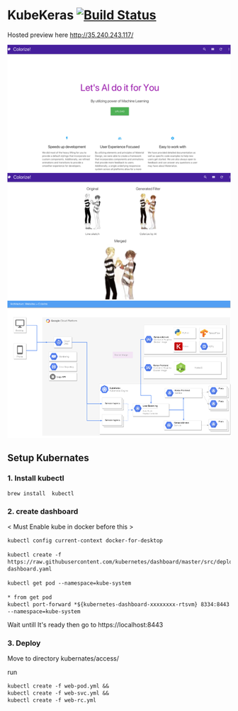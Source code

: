 # KubeKeras [![Build Status](https://travis-ci.org/Telexine/KubeKeras.svg?branch=master)](https://travis-ci.org/Telexine/KubeKeras)

Hosted preview here 
http://35.240.243.117/


![Screenshot](https://github.com/Telexine/KubeKeras/blob/master/s1.png)
![Screenshot](https://github.com/Telexine/KubeKeras/blob/master/s2.png)
![Screenshot](https://github.com/Telexine/KubeKeras/blob/master/s3.png)
## Setup Kubernates

### 1. Install kubectl

```
brew install  kubectl
```

### 2. create dashboard

< Must Enable kube in docker before this >
```
kubectl config current-context docker-for-desktop

kubectl create -f https://raw.githubusercontent.com/kubernetes/dashboard/master/src/deploy/recommended/kubernetes-dashboard.yaml

kubectl get pod --namespace=kube-system

* from get pod
kubectl port-forward *${kubernetes-dashboard-xxxxxxxx-rtsvm} 8334:8443 --namespace=kube-system

```

Wait untill It's ready then go to https://localhost:8443

### 3. Deploy  
Move to directory kubernates/access/

run
```
kubectl create -f web-pod.yml &&
kubectl create -f web-svc.yml &&
kubectl create -f web-rc.yml

```

